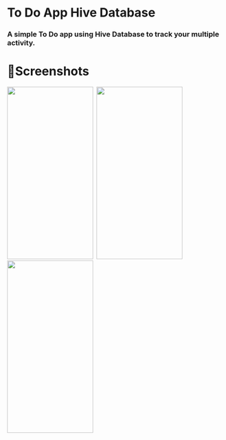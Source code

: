 # To Do App Hive Database
### **A simple To Do app using Hive Database to track your multiple activity.**

# 📸Screenshots
<image src= "https://user-images.githubusercontent.com/87460435/200131377-3a840290-5e2d-4795-a81c-16000a5ffa6f.jpg" width="200" height="400">&nbsp;&nbsp;<image src= "https://user-images.githubusercontent.com/87460435/200131386-152c670c-95d7-4ece-9515-30c0a075f352.jpg" width="200" height="400">&nbsp;&nbsp;<image src= "https://user-images.githubusercontent.com/87460435/200131390-68b6739d-81ab-420c-b540-ce22913ff7ff.jpg" width="200" height="400">
